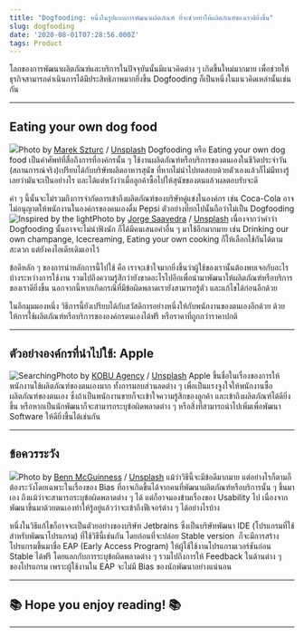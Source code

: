 ```yaml
---
title: "Dogfooding: หนึ่งในรูปแบบการพัฒนาผลิตภัณฑ์ ที่จะช่วยทำให้ผลิตภัณฑ์ของเราดียิ่งขึ้น"
slug: dogfooding
date: '2020-08-01T07:28:56.000Z'
tags: Product
---
```


โลกของการพัฒนาผลิตภัณฑ์และบริการในปัจจุบันนั้นมีแนวคิดต่าง ๆ เกิดขึ้นใหม่มากมาย เพื่อช่วยให้ธุรกิจสามารถดำเนินการได้มีประสิทธิภาพมากยิ่งขึ้น Dogfooding ก็เป็นหนึ่งในแนวคิดเหล่านั้นเช่นกัน

---

## Eating your own dog food
![](https://images.unsplash.com/photo-1562089501-5215229b367a?ixlib=rb-1.2.1&amp;q=80&amp;fm=jpg&amp;crop=entropy&amp;cs=tinysrgb&amp;w=2000&amp;fit=max&amp;ixid=eyJhcHBfaWQiOjExNzczfQ)Photo by [Marek Szturc](https://unsplash.com/@marxgall?utm_source=ghost&utm_medium=referral&utm_campaign=api-credit) / [Unsplash](https://unsplash.com/?utm_source=ghost&utm_medium=referral&utm_campaign=api-credit)
Dogfooding หรือ Eating your own dog food เป็นคำศัพท์ที่สื่อถึงการที่องค์กรนั้น ๆ ใช้งานผลิตภัณฑ์หรือบริการของตนเองในชีวิตประจำวัน (สถานการณ์จริง)​ เปรียบได้กับบริษัทผลิตอาหารสุนัข ที่หากไม่นำไปทดสอบด้วยตัวเองแล้วก็ไม่มีทางรู้เลยว่ามันจะเป็นอย่างไร และได้แต่หวังว่าเมื่อลูกค้าซื้อไปให้สุนัขของตนแล้วผลตอบรับจะดี 

คำ ๆ นี้นั้นจะไม่รวมถึงการจำกัดการเข้าถึงผลิตภัณฑ์ของบริษัทคู่แข่งในองค์กร เช่น Coca-Cola อาจไม่อนุญาตให้พนักงานในองค์กรของคนเองดื่ม Pepsi ตัวอย่างที่ยกไปนั้นถือว่าไม่เป็น Dogfooding
![Inspired by the light](https://images.unsplash.com/photo-1532033469307-09046125eb8b?ixlib=rb-1.2.1&amp;q=80&amp;fm=jpg&amp;crop=entropy&amp;cs=tinysrgb&amp;w=2000&amp;fit=max&amp;ixid=eyJhcHBfaWQiOjExNzczfQ)Photo by [Jorge Saavedra](https://unsplash.com/@_jorgesvd?utm_source=ghost&utm_medium=referral&utm_campaign=api-credit) / [Unsplash](https://unsplash.com/?utm_source=ghost&utm_medium=referral&utm_campaign=api-credit)
เนื่องจากว่าคำว่า Dogfooding นั้นอาจจะไม่น่าฟังนัก ก็ได้มีคนเสนอคำอื่น ๆ มาใช้อีกมากมาย เช่น Drinking our own champange, Icecreaming, Eating your own cooking ก็ให้เลือกใช้กันได้ตามสะดวก แต่ยังคงไอเดียเดิมเอาไว้

ข้อดีหลัก ๆ ของการนำหลักการนี้ไปใช้ คือ เราจะเข้าใจมากยิ่งขึ้นว่าผู้ใช้ของเรานั้นต้องพบเจอกับอะไรบ้างระหว่างการใช้งาน รวมไปถึงความรู้สึกว่ายังขาดอะไรไปอีกเพื่อนำมาพัฒนาให้ผลิตภัณฑ์หรือบริการของเราดียิ่งขึ้น นอกจากนี้หากเกิดกรณีที่มีข้อผิดพลาดเรายังสามารถรู้ตัว และแก้ไขได้ก่อนอีกด้วย

ในอีกมุมมองหนึ่ง วิธีการนี้ยังเปรียบได้กับสวัสดิการอย่างหนึ่งให้กับพนักงานของตนเองอีกด้วย ด้วยให้การใช้ผลิตภัณฑ์หรือบริการขององค์กรตนเองได้ฟรี หรือราคาที่ถูกกว่าราคาปกติ

---

## ตัวอย่างองค์กรที่นำไปใช้: Apple
![Searching](https://images.unsplash.com/photo-1527689368864-3a821dbccc34?ixlib=rb-1.2.1&amp;q=80&amp;fm=jpg&amp;crop=entropy&amp;cs=tinysrgb&amp;w=2000&amp;fit=max&amp;ixid=eyJhcHBfaWQiOjExNzczfQ)Photo by [KOBU Agency](https://unsplash.com/@kobuagency?utm_source=ghost&utm_medium=referral&utm_campaign=api-credit) / [Unsplash](https://unsplash.com/?utm_source=ghost&utm_medium=referral&utm_campaign=api-credit)
Apple ขึ้นชื่อในเรื่องของการให้พนักงานใช้ผลิตภัณฑ์ของตนเองมาก ทั้งการมอบส่วนลดต่าง ๆ เพื่อเป็นแรงจูงใจให้พนักงานซื้อผลิตภัณฑ์ของตนเอง ซึ่งถ้าเป็นพนักงานขายก็จะเข้าใจความรู้สึกของลูกค้า และเข้าถึงผลิตภัณฑ์ได้ดียิ่งขึ้น หรือหากเป็นนักพัฒนาก็จะสามารถระบุข้อผิดพลาดต่าง ๆ หรือสิ่งที่สามารถนำไปเพิ่มเพื่อพัฒนา Software ให้ดียิ่งขึ้นได้เช่นกัน

---

## ข้อควรระวัง
![](https://images.unsplash.com/photo-1583586555050-ee0c43247316?ixlib=rb-1.2.1&amp;q=80&amp;fm=jpg&amp;crop=entropy&amp;cs=tinysrgb&amp;w=2000&amp;fit=max&amp;ixid=eyJhcHBfaWQiOjExNzczfQ)Photo by [Benn McGuinness](https://unsplash.com/@blouism_?utm_source=ghost&utm_medium=referral&utm_campaign=api-credit) / [Unsplash](https://unsplash.com/?utm_source=ghost&utm_medium=referral&utm_campaign=api-credit)
แม้ว่าวิธีนี้จะมีข้อดีมากมาย แต่อย่างไรก็ตามก็ต้องระวังโดยเฉพาะในเรื่องของ Bias ที่อาจเกิดขึ้นได้จากคนที่พัฒนาผลิตภัณฑ์หรือบริการนั้น ๆ ขึ้นมาเอง ถึงแม้ว่าจะสามารถระบุข้อผิดพลาดต่าง ๆ ได้ แต่ก็อาจมองข้ามเรื่องของ Usability ไป เนื่องจากพัฒนาขึ้นมาด้วยตนเองทำให้รู้อยู่แล้วว่าจะเข้าถึงฟีเจอร์ต่าง ๆ ได้อย่างไรบ้าง

หนึ่งในวิธีแก้ไขก็อาจจะเป็นตัวยอย่างของบริษัท Jetbrains ซึ่งเป็นบริษัทพัฒนา IDE (โปรแกรมที่ใช้สำหรับพัฒนาโปรแกรม) ที่ใช้วิธีนี้เช่นกัน โดยก่อนที่จะปล่อย Stable version  ก็จะมีการสร้างโปรแกรมขึ้นมาชื่อ EAP (Early Access Program) ให้ผู้ใช้ใช้งานโปรแกรมเวอร์ชันก่อน Stable ได้ฟรี โดยแลกกับการระบุข้อผิดพลาดต่าง ๆ รวมไปถึงการให้ Feedback ในด้านต่าง ๆ ของโปรแกรม เพราะผู้ใช้งานใน EAP จะไม่มี Bias ของนักพัฒนาอย่างแน่นอน

---

## ********************************📚 Hope you enjoy reading! 📚********************************

---
